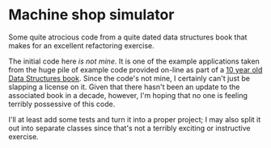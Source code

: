 Machine shop simulator
======================

Some quite atrocious code from a quite dated data structures book that makes for an excellent refactoring exercise.

The initial code here _is not mine_. It is one of the example applications taken from the huge pile of example code provided on-line as part of a [10 year old Data Structures book](http://www.cise.ufl.edu/~sahni/dsaaj/). Since the code's not mine, I certainly can't just be slapping a license on it. Given that there hasn't been an update to the associated book in a decade, however, I'm hoping that no one is feeling terribly possessive of this code.

I'll at least add some tests and turn it into a proper project; I may also split it out into separate classes since that's not a terribly exciting or instructive exercise.
